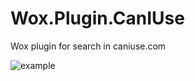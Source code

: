 Wox.Plugin.CanIUse
==================

Wox plugin for search in caniuse.com

![example](http://habrastorage.org/files/56a/dff/780/56adff78039b4b2c8e1ebd2b8cc5b192.png)
